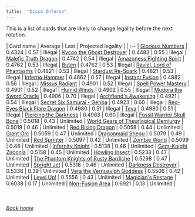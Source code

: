 ```yaml
---
title:  "Disco Inferno"
---
```


This is a list of cards that are likely to change legality before the next rotation.

| Card name | Average | Last | Projected legality |
| :-- |
[Glorious Numbers](https://db.ygoprodeck.com/card/?search=Glorious%20Numbers) | 0.4324 | 0.57 | Illegal |
[Kycoo the Ghost Destroyer](https://db.ygoprodeck.com/card/?search=Kycoo%20the%20Ghost%20Destroyer) | 0.4483 | 0.55 | Illegal |
[Malefic Truth Dragon](https://db.ygoprodeck.com/card/?search=Malefic%20Truth%20Dragon) | 0.4742 | 0.54 | Illegal |
[Amazoness Fighting Spirit](https://db.ygoprodeck.com/card/?search=Amazoness%20Fighting%20Spirit) | 0.4762 | 0.53 | Illegal |
[Buten](https://db.ygoprodeck.com/card/?search=Buten) | 0.4762 | 0.53 | Illegal |
[Raviel, Lord of Phantasms](https://db.ygoprodeck.com/card/?search=Raviel,%20Lord%20of%20Phantasms) | 0.4821 | 0.53 | Illegal |
[Stardust Re-Spark](https://db.ygoprodeck.com/card/?search=Stardust%20Re-Spark) | 0.4821 | 0.53 | Illegal |
[Inferno Hammer](https://db.ygoprodeck.com/card/?search=Inferno%20Hammer) | 0.4862 | 0.57 | Illegal |
[Instant Fusion](https://db.ygoprodeck.com/card/?search=Instant%20Fusion) | 0.4882 | 0.56 | Illegal |
[Missus Radiant](https://db.ygoprodeck.com/card/?search=Missus%20Radiant) | 0.4901 | 0.52 | Illegal |
[Spell Power Mastery](https://db.ygoprodeck.com/card/?search=Spell%20Power%20Mastery) | 0.4901 | 0.52 | Illegal |
[Humid Winds](https://db.ygoprodeck.com/card/?search=Humid%20Winds) | 0.4902 | 0.55 | Illegal |
[Mudora the Sword Oracle](https://db.ygoprodeck.com/card/?search=Mudora%20the%20Sword%20Oracle) | 0.4906 | 0.70 | Illegal |
[Archfiend's Awakening](https://db.ygoprodeck.com/card/?search=Archfiend's%20Awakening) | 0.4921 | 0.54 | Illegal |
[Secret Six Samurai - Genba](https://db.ygoprodeck.com/card/?search=Secret%20Six%20Samurai%20-%20Genba) | 0.4923 | 0.60 | Illegal |
[Red-Eyes Black Flare Dragon](https://db.ygoprodeck.com/card/?search=Red-Eyes%20Black%20Flare%20Dragon) | 0.4980 | 0.51 | Illegal |
[Teva](https://db.ygoprodeck.com/card/?search=Teva) | 0.4980 | 0.51 | Illegal |
[Piercing the Darkness](https://db.ygoprodeck.com/card/?search=Piercing%20the%20Darkness) | 0.4983 | 0.60 | Illegal |
[Fossil Warrior Skull Bone](https://db.ygoprodeck.com/card/?search=Fossil%20Warrior%20Skull%20Bone) | 0.5018 | 0.43 | Unlimited |
[World Gears of Theurlogical Demiurgy](https://db.ygoprodeck.com/card/?search=World%20Gears%20of%20Theurlogical%20Demiurgy) | 0.5019 | 0.46 | Unlimited |
[Red Rising Dragon](https://db.ygoprodeck.com/card/?search=Red%20Rising%20Dragon) | 0.5058 | 0.44 | Unlimited |
[Giant Orc](https://db.ygoprodeck.com/card/?search=Giant%20Orc) | 0.5059 | 0.47 | Unlimited |
[Dragonmaid Sheou](https://db.ygoprodeck.com/card/?search=Dragonmaid%20Sheou) | 0.5079 | 0.49 | Unlimited |
[Red Sprinter](https://db.ygoprodeck.com/card/?search=Red%20Sprinter) | 0.5097 | 0.42 | Unlimited |
[Zombie World](https://db.ygoprodeck.com/card/?search=Zombie%20World) | 0.5099 | 0.48 | Unlimited |
[Infernity Knight](https://db.ygoprodeck.com/card/?search=Infernity%20Knight) | 0.5138 | 0.46 | Unlimited |
[Gem-Knight Zirconia](https://db.ygoprodeck.com/card/?search=Gem-Knight%20Zirconia) | 0.5158 | 0.45 | Unlimited |
[Howling Insect](https://db.ygoprodeck.com/card/?search=Howling%20Insect) | 0.5238 | 0.47 | Unlimited |
[The Phantom Knights of Rusty Bardiche](https://db.ygoprodeck.com/card/?search=The%20Phantom%20Knights%20of%20Rusty%20Bardiche) | 0.5298 | 0.47 | Unlimited |
[Spright Jet](https://db.ygoprodeck.com/card/?search=Spright%20Jet) | 0.5318 | 0.46 | Unlimited |
[Darkness Destroyer](https://db.ygoprodeck.com/card/?search=Darkness%20Destroyer) | 0.5336 | 0.39 | Unlimited |
[Vera the Vernusylph Goddess](https://db.ygoprodeck.com/card/?search=Vera%20the%20Vernusylph%20Goddess) | 0.5506 | 0.42 | Unlimited |
[Level Up!](https://db.ygoprodeck.com/card/?search=Level%20Up!) | 0.5556 | 0.43 | Unlimited |
[Magician's Restage](https://db.ygoprodeck.com/card/?search=Magician's%20Restage) | 0.6038 | 0.17 | Unlimited |
[Non-Fusion Area](https://db.ygoprodeck.com/card/?search=Non-Fusion%20Area) | 0.6921 | 0.13 | Unlimited |

<br>

###### [Back home](index)